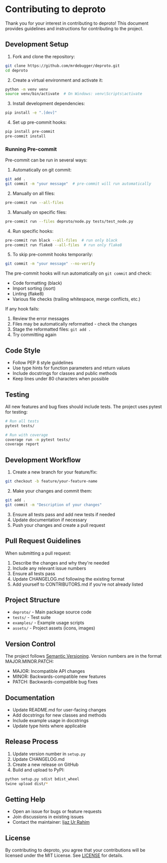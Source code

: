 # Contributing to deproto

Thank you for your interest in contributing to deproto! This document provides guidelines and instructions for contributing to the project.

## Development Setup

1. Fork and clone the repository:
```bash
git clone https://github.com/mrdebugger/deproto.git
cd deproto
```

2. Create a virtual environment and activate it:
```bash
python -m venv venv
source venv/bin/activate  # On Windows: venv\Scripts\activate
```

3. Install development dependencies:
```bash
pip install -e ".[dev]"
```

4. Set up pre-commit hooks:
```bash
pip install pre-commit
pre-commit install
```

### Running Pre-commit

Pre-commit can be run in several ways:

1. Automatically on git commit:
```bash
git add .
git commit -m "your message"  # pre-commit will run automatically
```

2. Manually on all files:
```bash
pre-commit run --all-files
```

3. Manually on specific files:
```bash
pre-commit run --files deproto/node.py tests/test_node.py
```

4. Run specific hooks:
```bash
pre-commit run black --all-files  # run only black
pre-commit run flake8 --all-files  # run only flake8
```

5. To skip pre-commit hooks temporarily:
```bash
git commit -m "your message" --no-verify
```

The pre-commit hooks will run automatically on `git commit` and check:
- Code formatting (black)
- Import sorting (isort)
- Linting (flake8)
- Various file checks (trailing whitespace, merge conflicts, etc.)

If any hook fails:
1. Review the error messages
2. Files may be automatically reformatted - check the changes
3. Stage the reformatted files: `git add .`
4. Try committing again

## Code Style

- Follow PEP 8 style guidelines
- Use type hints for function parameters and return values
- Include docstrings for classes and public methods
- Keep lines under 80 characters when possible

## Testing

All new features and bug fixes should include tests. The project uses pytest for testing:

```bash
# Run all tests
pytest tests/

# Run with coverage
coverage run -m pytest tests/
coverage report
```

## Development Workflow

1. Create a new branch for your feature/fix:
```bash
git checkout -b feature/your-feature-name
```

2. Make your changes and commit them:
```bash
git add .
git commit -m "Description of your changes"
```

3. Ensure all tests pass and add new tests if needed
4. Update documentation if necessary
5. Push your changes and create a pull request

## Pull Request Guidelines

When submitting a pull request:

1. Describe the changes and why they're needed
2. Include any relevant issue numbers
3. Ensure all tests pass
4. Update CHANGELOG.md following the existing format
5. Add yourself to CONTRIBUTORS.md if you're not already listed

## Project Structure

- `deproto/` - Main package source code
- `tests/` - Test suite
- `examples/` - Example usage scripts
- `assets/` - Project assets (icons, images)

## Version Control

The project follows [Semantic Versioning](https://semver.org/). Version numbers are in the format MAJOR.MINOR.PATCH:

- MAJOR: Incompatible API changes
- MINOR: Backwards-compatible new features
- PATCH: Backwards-compatible bug fixes

## Documentation

- Update README.md for user-facing changes
- Add docstrings for new classes and methods
- Include example usage in docstrings
- Update type hints where applicable

## Release Process

1. Update version number in `setup.py`
2. Update CHANGELOG.md
3. Create a new release on GitHub
4. Build and upload to PyPI:
```bash
python setup.py sdist bdist_wheel
twine upload dist/*
```

## Getting Help

- Open an issue for bugs or feature requests
- Join discussions in existing issues
- Contact the maintainer: [Ijaz Ur Rahim](https://ijazurrahim.com)

## License

By contributing to deproto, you agree that your contributions will be licensed under the MIT License. See [LICENSE](LICENSE) for details.
